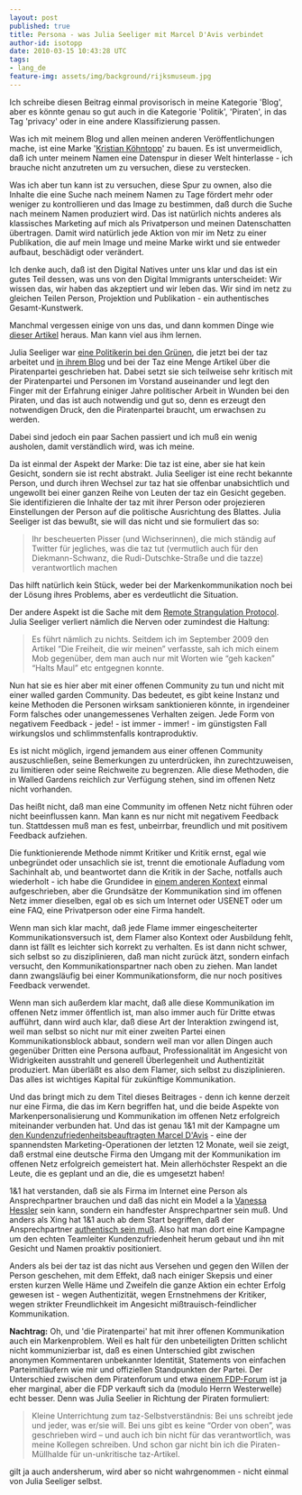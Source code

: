 ```yaml
---
layout: post
published: true
title: Persona - was Julia Seeliger mit Marcel D'Avis verbindet
author-id: isotopp
date: 2010-03-15 10:43:28 UTC
tags:
- lang_de
feature-img: assets/img/background/rijksmuseum.jpg
---
```

Ich schreibe diesen Beitrag einmal provisorisch in meine Kategorie 'Blog', aber es könnte genau so gut auch in die Kategorie 'Politik', 'Piraten', in das Tag 'privacy' oder in eine andere Klassifizierung passen.

Was ich mit meinem Blog und allen meinen anderen Veröffentlichungen mache, ist eine Marke '<a href='http://www.google.de/search?q=Kristian+Köhntopp'>Kristian Köhntopp</a>' zu bauen. Es ist unvermeidlich, daß ich unter meinem Namen eine Datenspur in dieser Welt hinterlasse - ich brauche nicht anzutreten um zu versuchen, diese zu verstecken.

Was ich aber tun kann ist zu versuchen, diese Spur zu ownen, also die Inhalte die eine Suche nach meinem Namen zu Tage fördert mehr oder weniger zu kontrollieren und das Image zu bestimmen, daß durch die Suche nach meinem Namen produziert wird. Das ist natürlich nichts anderes als klassisches Marketing auf mich als Privatperson und meinen Datenschatten übertragen. Damit wird natürlich jede Aktion von mir im Netz zu einer Publikation, die auf mein Image und meine Marke wirkt und sie entweder aufbaut, beschädigt oder verändert.

Ich denke auch, daß ist den Digital Natives unter uns klar und das ist ein gutes Teil dessen, was uns von den Digital Immigrants unterscheidet: Wir wissen das, wir haben das akzeptiert und wir leben das. Wir sind im netz zu gleichen Teilen Person, Projektion und Publikation - ein authentisches Gesamt-Kunstwerk.

Manchmal vergessen einige von uns das, und dann kommen Dinge wie <a href='http://julia-seeliger.de/taz-abo-my-ass/'>dieser Artikel</a> heraus. Man kann viel aus ihm lernen.
<br />

Julia Seeliger war <a href='http://de.wikipedia.org/wiki/Julia_Seeliger'>eine Politikerin bei den Grünen</a>, die jetzt bei der taz arbeitet und <a href='http://julia-seeliger.de/tag/piratenpartei/'>in ihrem Blog</a> und bei der Taz eine Menge Artikel über die Piratenpartei geschrieben hat. Dabei setzt sie sich teilweise sehr kritisch mit der Piratenpartei und Personen im Vorstand auseinander und legt den Finger mit der Erfahrung einiger Jahre politischer Arbeit in Wunden bei den Piraten, und das ist auch notwendig und gut so, denn es erzeugt den notwendigen Druck, den die Piratenpartei braucht, um erwachsen zu werden.

Dabei sind jedoch ein paar Sachen passiert und ich muß ein wenig ausholen, damit verständlich wird, was ich meine.

Da ist einmal der Aspekt der Marke: Die taz ist eine, aber sie hat kein Gesicht, sondern sie ist recht abstrakt. Julia Seeliger ist eine recht bekannte Person, und durch ihren Wechsel zur taz hat sie offenbar unabsichtlich und ungewollt bei einer ganzen Reihe von Leuten der taz ein Gesicht gegeben. Sie identifizieren die Inhalte der taz mit ihrer Person oder projezieren Einstellungen der Person auf die politische Ausrichtung des Blattes. Julia Seeliger ist das bewußt, sie will das nicht und sie formuliert das so: <blockquote>Ihr bescheuerten Pisser (und Wichserinnen), die mich ständig auf Twitter für jegliches, was die taz tut (vermutlich auch für den Diekmann-Schwanz, die Rudi-Dutschke-Straße und die tazze) verantwortlich machen</blockquote> Das hilft natürlich kein Stück, weder bei der Markenkommunikation noch bei der Lösung ihres Problems, aber es verdeutlicht die Situation.

Der andere Aspekt ist die Sache mit dem <a href='http://cpansearch.perl.org/src/TSTANLEY/Acme-Remote-Strangulation-Protocol-0.03/README'>Remote Strangulation Protocol</a>. Julia Seeliger verliert nämlich die Nerven oder zumindest die Haltung: <blockquote>Es führt nämlich zu nichts. Seitdem ich im September 2009 den Artikel “Die Freiheit, die wir meinen” verfasste, sah ich mich einem Mob gegenüber, dem man auch nur mit Worten wie “geh kacken” “Halts Maul” etc entgegnen konnte. </blockquote> Nun hat sie es hier aber mit einer offenen Community zu tun und nicht mit einer walled garden Community. Das bedeutet, es gibt keine Instanz und keine Methoden die Personen wirksam sanktionieren könnte, in irgendeiner Form falsches oder unangemessenes Verhalten zeigen. Jede Form von negativem Feedback - jede! - ist immer - immer! - im günstigsten Fall wirkungslos und schlimmstenfalls kontraproduktiv.

Es ist nicht möglich, irgend jemandem aus einer offenen Community auszuschließen, seine Bemerkungen zu unterdrücken, ihn zurechtzuweisen, zu limitieren oder seine Reichweite zu begrenzen. Alle diese Methoden, die in Walled Gardens reichlich zur Verfügung stehen, sind im offenen Netz nicht vorhanden.

Das heißt nicht, daß man eine Community im offenen Netz nicht führen oder nicht beeinflussen kann. Man kann es nur nicht mit negativem Feedback tun. Stattdessen muß man es fest, unbeirrbar, freundlich und mit positivem Feedback aufziehen.

Die funktionierende Methode nimmt Kritiker und Kritik ernst, egal wie unbegründet oder unsachlich sie ist, trennt die emotionale Aufladung vom Sachinhalt ab, und beantwortet dann die Kritik in der Sache, notfalls auch wiederholt - ich habe die Grundidee in <a href='http://www.php-faq.de/q-newsgroup-wie-helfen.html'>einem anderen Kontext</a> einmal aufgeschrieben, aber die Grundsätze der Kommunikation sind im offenen Netz immer dieselben, egal ob es sich um Internet oder USENET oder um eine FAQ, eine Privatperson oder eine Firma handelt. 

Wenn man sich klar macht, daß jede Flame immer eingescheiterter Kommunikationsversuch ist, dem Flamer also Kontext oder Ausbildung fehlt, dann ist fällt es leichter sich korrekt zu verhalten. Es ist dann nicht schwer, sich selbst so zu disziplinieren, daß man nicht zurück ätzt, sondern einfach versucht, den Kommunikationspartner nach oben zu ziehen. Man landet dann zwangsläufig bei einer Kommunikationsform, die nur noch positives Feedback verwendet.

Wenn man sich außerdem klar macht, daß alle diese Kommunikation im offenen Netz immer öffentlich ist, man also immer auch für Dritte etwas aufführt, dann wird auch klar, daß diese Art der Interaktion zwingend ist, weil man selbst so nicht nur mit einer zweiten Partei einen Kommunikationsblock abbaut, sondern weil man vor allen Dingen auch gegenüber Dritten eine Persona aufbaut, Professionalität im Angesicht von Widrigkeiten ausstrahlt und generell Überlegenheit und Authentizität produziert. Man überläßt es also dem Flamer, sich selbst zu disziplinieren. Das alles ist wichtiges Kapital für zukünftige Kommunikation.

Und das bringt mich zu dem Titel dieses Beitrages - denn ich kenne derzeit nur eine Firma, die das im Kern begriffen hat, und die beide Aspekte von Markenpersonalisierung und Kommunikation im offenen Netz erfolgreich miteinander verbunden hat. Und das ist genau 1&1 mit der Kampagne um <a href='http://blog.1und1.de/tag/marcell-davis/'>den Kundenzufriedenheitsbeauftragten Marcel D'Avis</a> - eine der spannendsten Marketing-Operationen der letzten 12 Monate, weil sie zeigt, daß erstmal eine deutsche Firma den Umgang mit der Kommunikation im offenen Netz erfolgreich gemeistert hat. Mein allerhöchster Respekt an die Leute, die  es geplant und an die, die es umgesetzt haben!

1&1 hat verstanden, daß sie als Firma im Internet eine Person als Ansprechpartner brauchen und daß das nicht ein Model a la <a href='http://www.inside-digital.de/bildergalerie/alice-model-vanessa-hessler/120/1/'>Vanessa Hessler</a> sein kann, sondern ein handfester Ansprechpartner sein muß. Und anders als Xing hat 1&1 auch ab dem Start begriffen, daß der Ansprechpartner <a href='http://off-the-record.de/2010/02/24/es-hat-xing-gemacht-und-der-spiesser-lacht/'>authentisch sein muß</a>. Also hat man dort eine Kampagne um den echten Teamleiter Kundenzufriedenheit herum gebaut und ihn mit Gesicht und Namen proaktiv positioniert.

Anders als bei der taz ist das nicht aus Versehen und gegen den Willen der Person geschehen, mit dem Effekt, daß nach einiger Skepsis und einer ersten kurzen Welle Häme und Zweifeln die ganze Aktion ein echter Erfolg gewesen ist - wegen Authentizität, wegen Ernstnehmens der Kritiker, wegen strikter Freundlichkeit im Angesicht mißtrauisch-feindlicher Kommunikation.

<b>Nachtrag:</b> Oh, und 'die Piratenpartei' hat mit ihrer offenen Kommunikation auch ein Markenproblem. Weil es halt für den unbeteiligten Dritten schlicht nicht kommunizierbar ist, daß es einen Unterschied gibt zwischen anonymen Kommentaren unbekannter Identität, Statements von einfachen Parteimitläufern wie mir und offiziellen Standpunkten der Partei. Der Unterschied zwischen dem Piratenforum und etwa <a href='http://forum.fdp-bundesverband.de/read.php?10,1258784,1258784#msg-1258784'>einem FDP-Forum</a> ist ja eher marginal, aber die FDP verkauft sich da (modulo Herrn Westerwelle) echt besser. Denn was Julia Seelier in Richtung der Piraten formuliert: <blockquote>Kleine Unterrichtung zum taz-Selbstverständnis: Bei uns schreibt jede und jeder, was er/sie will. Bei uns gibt es keine “Order von oben”, was geschrieben wird – und auch ich bin nicht für das verantwortlich, was meine Kollegen schreiben. Und schon gar nicht bin ich die Piraten-Müllhalde für un-unkritische taz-Artikel.</blockquote> gilt ja auch andersherum, wird aber so nicht wahrgenommen - nicht einmal von Julia Seeliger selbst.
